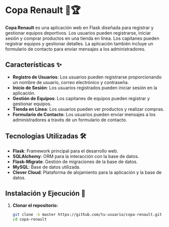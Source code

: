 # Copa Renault 🚗🏆

**Copa Renault** es una aplicación web en Flask diseñada para registrar y gestionar equipos deportivos. Los usuarios pueden registrarse, iniciar sesión y comprar productos en una tienda en línea. Los capitanes pueden registrar equipos y gestionar detalles. La aplicación también incluye un formulario de contacto para enviar mensajes a los administradores.

## Características ✨

- **Registro de Usuarios**: Los usuarios pueden registrarse proporcionando un nombre de usuario, correo electrónico y contraseña.
- **Inicio de Sesión**: Los usuarios registrados pueden iniciar sesión en la aplicación.
- **Gestión de Equipos**: Los capitanes de equipos pueden registrar y gestionar equipos.
- **Tienda en Línea**: Los usuarios pueden ver productos y realizar compras.
- **Formulario de Contacto**: Los usuarios pueden enviar mensajes a los administradores a través de un formulario de contacto.

## Tecnologías Utilizadas 🛠️

- **Flask**: Framework principal para el desarrollo web.
- **SQLAlchemy**: ORM para la interacción con la base de datos.
- **Flask-Migrate**: Gestión de migraciones de la base de datos.
- **MySQL**: Base de datos utilizada.
- **Clever Cloud**: Plataforma de alojamiento para la aplicación y la base de datos.

## Instalación y Ejecución 🚀

1. **Clonar el repositorio:**

   ```bash
   git clone -b master https://github.com/tu-usuario/copa-renault.git
   cd copa-renault
